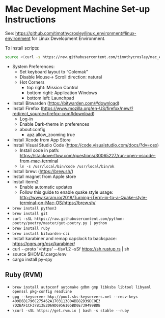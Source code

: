 # Mac Development Machine Set-up Instructions

See: https://github.com/timothycrosley/linux_environment#linux-environment for Linux Development Environment.

To Install scripts:
```bash
source <(curl -s https://raw.githubusercontent.com/timothycrosley/mac_environment/master/install.sh)
```

- System Preferences:
    - Set keyboard layout to “Colemak”
    - Disable Mouse-> Scroll direction: natural
    - Hot Corners
       - top right: Mission Control
       - bottom right: Application Windows
       - bottom left: Launchpad
- Install Bitwarden (https://bitwarden.com/#download)
- Install Firefox (https://www.mozilla.org/en-US/firefox/new/?redirect_source=firefox-com#download)
    - Log-in
    - Enable Dark-theme in preferences
    - about:config
        - apz.allow_zooming	true
- Install Xcode from App Store
- Install Visual Studio Code (https://code.visualstudio.com/docs/?dv=osx)
   - Install code in path: https://stackoverflow.com/questions/30065227/run-open-vscode-from-mac-terminal
   - `ln -s /usr/local/bin/code /usr/local/bin/ok`
- Install brew: (https://brew.sh/)
- Install magnet from Apple store
- Install iterm2
    - Enable automatic updates
    - Follow this guide to enable quake style usage: http://www.karam.io/2018/Turning-iTerm-in-to-a-Quake-style-terminal-on-Mac-OS/https://brew.sh/
- `brew install python3`
- `brew install git`
- `curl -sSL https://raw.githubusercontent.com/python-poetry/poetry/master/get-poetry.py | python`
- `brew install ruby`
- `brew install bitwarden-cli`
- Install karabiner and remap capslock to backspace: https://pqrs.org/osx/karabiner/
- curl --proto '=https' --tlsv1.2 -sSf https://sh.rustup.rs | sh
- source $HOME/.cargo/env
- cargo install py-spy

## Ruby (RVM)
- `brew install autoconf automake gdbm gmp libksba libtool libyaml openssl pkg-config readline`
- `gpg --keyserver hkp://pool.sks-keyservers.net --recv-keys 409B6B1796C275462A1703113804BB82D39DC0E3 7D2BAF1CF37B13E2069D6956105BD0E739499BDB`
- `\curl -sSL https://get.rvm.io | bash -s stable --ruby`

